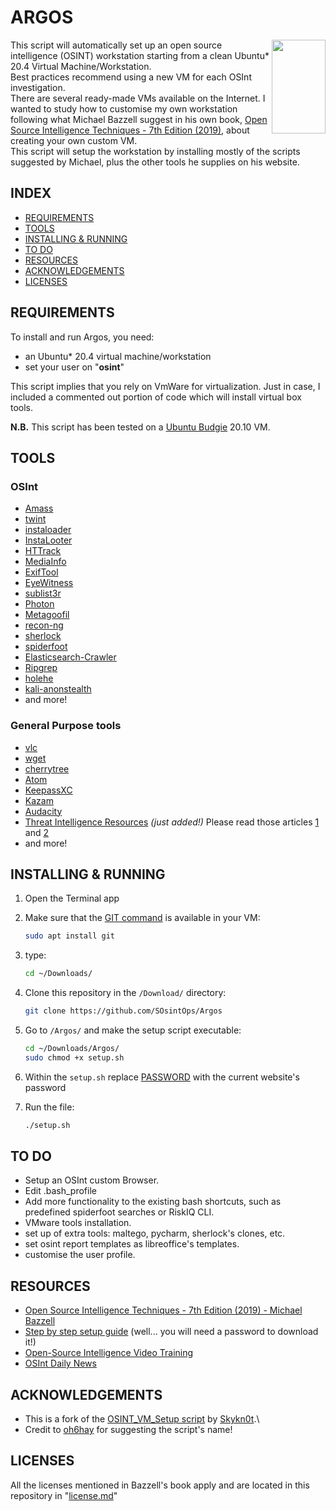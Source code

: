 # ARGOS
<img align="right" width="86" height="150" src="https://github.com/SOsintOps/Argos/blob/master/wallpaper/scribblenauts-argos.png">

This script will automatically set up an open source intelligence (OSINT) workstation starting from a clean Ubuntu* 20.4 Virtual Machine/Workstation.\
Best practices recommend using a new VM for each OSInt investigation.\
There are several ready-made VMs available on the Internet. I wanted to study how to customise my own workstation following what Michael Bazzell suggest in his own book, [Open Source Intelligence Techniques - 7th Edition (2019)](https://inteltechniques.com/book1.html), about creating your own custom VM.\
This script will setup the workstation by installing mostly of the scripts suggested by Michael, plus the other tools he supplies on his website.

## INDEX
- [REQUIREMENTS](https://github.com/SOsintOps/Argos/blob/master/README.md#REQUIREMENTS)
- [TOOLS](https://github.com/SOsintOps/Argos/blob/master/README.md#TOOLS)
- [INSTALLING & RUNNING](https://github.com/SOsintOps/Argos#installing--running)
- [TO DO](https://github.com/SOsintOps/Argos#to-do)
- [RESOURCES](https://github.com/SOsintOps/Argos/blob/master/README.md#resources)
- [ACKNOWLEDGEMENTS](https://github.com/SOsintOps/Argos#acknowledgements)
- [LICENSES](https://github.com/SOsintOps/Argos#licenses)


## REQUIREMENTS
To install and run Argos, you need:
- an Ubuntu* 20.4 virtual machine/workstation
- set your user on "**osint**"

This script implies that you rely on VmWare for virtualization. Just in case, I included a commented out portion of code which will install virtual box tools. 

**N.B.** This script has been tested on a [Ubuntu Budgie](https://ubuntubudgie.org/) 20.10 VM.

## TOOLS

### OSInt
- [Amass](https://github.com/OWASP/Amass)
- [twint](https://github.com/twintproject/twint)
- [instaloader](https://instaloader.github.io/)
- [InstaLooter](https://github.com/althonos/InstaLooter)
- [HTTrack](https://www.httrack.com/)
- [MediaInfo](https://mediaarea.net/en/MediaInfo/Download/Ubuntu)
- [ExifTool](https://github.com/pandastream/libimage-exiftool-perl-9.27)
- [EyeWitness](https://github.com/ChrisTruncer/EyeWitness)
- [sublist3r](https://github.com/aboul3la/Sublist3r)
- [Photon](https://github.com/s0md3v/Photon)
- [Metagoofil](https://github.com/opsdisk/metagoofil)
- [recon-ng](https://github.com/lanmaster53/recon-ng)
- [sherlock](https://github.com/sherlock-project/sherlock)
- [spiderfoot](https://github.com/smicallef/spiderfoot)
- [Elasticsearch-Crawler](https://github.com/AmIJesse/Elasticsearch-Crawler)
- [Ripgrep](https://github.com/BurntSushi/ripgrep)
- [holehe](https://github.com/megadose/holehe)
- [kali-anonstealth](https://github.com/Und3rf10w/kali-anonsurf)
- and more!

### General Purpose tools
- [vlc](https://www.videolan.org/vlc/index.html)
- [wget](https://www.gnu.org/software/wget/)
- [cherrytree](https://www.giuspen.com/cherrytree/)
- [Atom](https://atom.io/)
- [KeepassXC](https://keepassxc.org/)
- [Kazam](https://launchpad.net/kazam)
- [Audacity](https://www.audacityteam.org/)
- [Threat Intelligence Resources](https://github.com/pstirparo/threatintel-resources) *(just added!)* Please read those articles [1](https://isc.sans.edu/forums/diary/Analysis+of+Competing+Hypotheses+ACH+part+1/22460/) and [2](https://isc.sans.edu/forums/diary/Analysis+of+Competing+Hypotheses+WCry+and+Lazarus+ACH+part+2/22470/)
- and more!


## INSTALLING & RUNNING
1) Open the Terminal app

2) Make sure that the [GIT command](https://linuxize.com/post/how-to-install-git-on-ubuntu-20-04/) is available in your VM:
    ```bash
    sudo apt install git
    ```
3) type:
    ```bash
    cd ~/Downloads/
    ```
4) Clone this repository in the ```/Download/``` directory: 
    ```bash
    git clone https://github.com/SOsintOps/Argos
    ```

5) Go to ```/Argos/``` and make the setup script executable:
    ```bash
    cd ~/Downloads/Argos/
    sudo chmod +x setup.sh
    ```
6) Within the ```setup.sh``` replace [PASSWORD](https://inteltechniques.com/osintbook/)  with the current website's password

7) Run the file:
    ```bash
    ./setup.sh
    ```

## TO DO
- Setup an OSInt custom Browser.
- Edit .bash_profile
- Add more functionality to the existing bash shortcuts, such as predefined spiderfoot searches or RiskIQ CLI. 
- VMware tools installation.
- set up  of extra tools: maltego, pycharm, sherlock's clones, etc.
- set osint report templates as libreoffice's templates.
- customise the user profile.

## RESOURCES
- [Open Source Intelligence Techniques - 7th Edition (2019) - Michael Bazzell](https://inteltechniques.com/book1.html)
- [Step by step setup guide](https://inteltechniques.com/osintbook/linux.20.txt) (well... you will need a password to download it!)
- [Open-Source Intelligence Video Training](https://www.inteltechniques.net/courses/open-source-intelligence)
- [OSInt Daily News](https://osintops.com/en/)

## ACKNOWLEDGEMENTS
- This is a fork of the [OSINT_VM_Setup script](https://github.com/Skykn0t/OSINT_VM_Setup) by [Skykn0t](https://github.com/Skykn0t).\
- Credit to [oh6hay](https://github.com/oh6hay) for suggesting the script's name!

## LICENSES
All the licenses mentioned in Bazzell's book apply and are located in this repository in "[license.md](https://github.com/SOsintOps/Argos/blob/master/License.md)"

